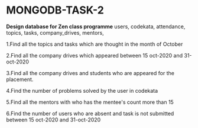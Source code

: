 # MONGODB-TASK-2

**Design database for Zen class programme**
users,
codekata,
attendance,
topics,
tasks,
company_drives,
mentors,

1.Find all the topics and tasks which are thought in the month of October

2.Find all the company drives which appeared between 15 oct-2020 and 31-oct-2020

3.Find all the company drives and students who are appeared for the placement.

4.Find the number of problems solved by the user in codekata

5.Find all the mentors with who has the mentee's count more than 15

6.Find the number of users who are absent and task is not submitted  between 15 oct-2020 and 31-oct-2020
